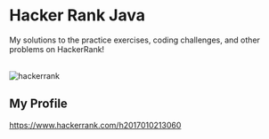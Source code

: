 # Hacker Rank Java
My solutions to the practice exercises, coding challenges, and other problems on HackerRank! <br><br>

![hackerrank](https://user-images.githubusercontent.com/75911392/222681763-e53493fb-62a8-4506-8d43-82238f067dd0.png)


## My Profile
https://www.hackerrank.com/h2017010213060
